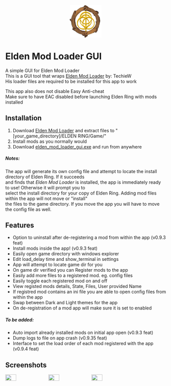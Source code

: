 [TechieW-Loader-Link]: https://www.nexusmods.com/eldenring/mods/117  
[Download-Link]: https://github.com/WardLordRuby/elden_mod_loader_gui/releases
<div align="center">
    <img src="https://raw.githubusercontent.com/WardLordRuby/elden_mod_loader_gui/main/ui/assets/EML-icon.png" width="20%" height="20%">
</div>

# Elden Mod Loader GUI   
  
A simple GUI for Elden Mod Loader  
This is a GUI tool that wraps [Elden Mod Loader][TechieW-Loader-Link] by: TechieW  
His loader files are required to be installed for this app to work  

This app also does not disable Easy Anti-cheat  
Make sure to have EAC disabled before launching Elden Ring with mods installed  


## Installation  

1. Download [Elden Mod Loader][TechieW-Loader-Link] and extract files to "[your_game_directory]/ELDEN RING/Game/"  
2. Install mods as you normally would  
3. Download [elden_mod_loader_gui.exe][Download-Link] and run from anywhere  

##### Notes:  

The app will generate its own config file and attempt to locate the install directory of Elden Ring. If it succeeds  
and finds that *Elden Mod Loader* is installed, the app is immediately ready to use! Otherwise it will prompt you to  
select the install directory for your copy of Elden Ring. Adding mod files within the app will not move or "install"  
the files to the game directory. If you move the app you will have to move the config file as well.  

## Features  

* Option to uninstall after de-registering a mod from within the app (v0.9.3 feat)  
* Install mods inside the app! (v0.9.3 feat)  
* Easily open game directory with windows explorer  
* Edit load_delay time and show_terminal in settings 
* App will attempt to locate game dir for you  
* On game dir verified you can Register mods to the app  
* Easily add more files to a registered mod. eg. config files  
* Easily toggle each registered mod on and off  
* View registed mods details, State, Files, User provided Name  
* If registred mod contains an ini file you are able to open config files from within the app  
* Swap between Dark and Light themes for the app  
* On de-registration of a mod app will make sure it is set to enabled  

##### To be added:  

* Auto import already installed mods on initial app open (v0.9.3 feat)  
* Dump logs to file on app crash (v0.9.35 feat)  
* Interface to set the load order of each mod registered with the app  (v0.9.4 feat)  

## Screenshots  

<div id="image-screenshots">
    <img src="https://i.imgur.com/jrSOEtW.png" width="26%" height="26%">
    <img src="https://i.imgur.com/DOWtRRg.png" width="26%" height="26%">
    <img src="https://i.imgur.com/M7qrufF.png" width="26%" height="26%">
</div>
